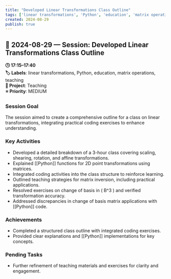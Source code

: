 ```yaml
---
title: "Developed Linear Transformations Class Outline"
tags: ['linear transformations', 'Python', 'education', 'matrix operations', 'teaching']
created: 2024-08-29
publish: true
---
```


## 📅 2024-08-29 — Session: Developed Linear Transformations Class Outline

**🕒 17:15–17:40**  
**🏷️ Labels**: linear transformations, Python, education, matrix operations, teaching  
**📂 Project**: Teaching  
**⭐ Priority**: MEDIUM  


### Session Goal
The session aimed to create a comprehensive outline for a class on linear transformations, integrating practical coding exercises to enhance understanding.

### Key Activities
- Developed a detailed breakdown of a 3-hour class covering scaling, shearing, rotation, and affine transformations.
- Explained [[Python]] functions for 2D point transformations using matrices.
- Integrated coding activities into the class structure to reinforce learning.
- Outlined teaching strategies for matrix inversion, including practical applications.
- Resolved exercises on change of basis in \( B^3 \) and verified transformation accuracy.
- Addressed discrepancies in change of basis matrix applications with [[Python]] code.

### Achievements
- Completed a structured class outline with integrated coding exercises.
- Provided clear explanations and [[Python]] implementations for key concepts.

### Pending Tasks
- Further refinement of teaching materials and exercises for clarity and engagement.
